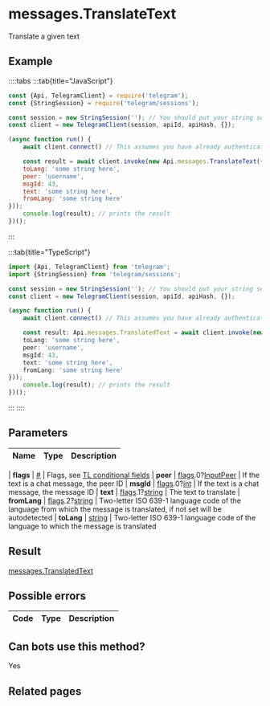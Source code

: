 # messages.TranslateText

Translate a given text



## Example

::::tabs
:::tab{title="JavaScript"}
```js
const {Api, TelegramClient} = require('telegram');
const {StringSession} = require('telegram/sessions');

const session = new StringSession(''); // You should put your string session here
const client = new TelegramClient(session, apiId, apiHash, {});

(async function run() {
    await client.connect() // This assumes you have already authenticated with .start()

    const result = await client.invoke(new Api.messages.TranslateText({
    toLang: 'some string here',
    peer: 'username',
    msgId: 43,
    text: 'some string here',
    fromLang: 'some string here'
}));
    console.log(result); // prints the result
})();
```
:::

:::tab{title="TypeScript"}
```ts
import {Api, TelegramClient} from 'telegram';
import {StringSession} from 'telegram/sessions';

const session = new StringSession(''); // You should put your string session here
const client = new TelegramClient(session, apiId, apiHash, {});

(async function run() {
    await client.connect() // This assumes you have already authenticated with .start()

    const result: Api.messages.TranslatedText = await client.invoke(new Api.messages.TranslateText({
    toLang: 'some string here',
    peer: 'username',
    msgId: 43,
    text: 'some string here',
    fromLang: 'some string here'
}));
    console.log(result); // prints the result
})();
```
:::
::::



## Parameters

| Name | Type | Description |
| :--: | ---- | ----------- |

| **flags** | [#](https://core.telegram.org/type/%23) | Flags, see [TL conditional fields](https://core.telegram.org/mtproto/TL-combinators#conditional-fields) 
| **peer** | [flags](https://core.telegram.org/mtproto/TL-combinators#conditional-fields).0?[InputPeer](https://core.telegram.org/type/InputPeer) | If the text is a chat message, the peer ID 
| **msgId** | [flags](https://core.telegram.org/mtproto/TL-combinators#conditional-fields).0?[int](https://core.telegram.org/type/int) | If the text is a chat message, the message ID 
| **text** | [flags](https://core.telegram.org/mtproto/TL-combinators#conditional-fields).1?[string](https://core.telegram.org/type/string) | The text to translate 
| **fromLang** | [flags](https://core.telegram.org/mtproto/TL-combinators#conditional-fields).2?[string](https://core.telegram.org/type/string) | Two-letter ISO 639-1 language code of the language from which the message is translated, if not set will be autodetected 
| **toLang** | [string](https://core.telegram.org/type/string) | Two-letter ISO 639-1 language code of the language to which the message is translated 


## Result

[messages.TranslatedText](https://core.telegram.org/type/messages.TranslatedText)



## Possible errors

| Code | Type | Description |
| :--: | ---- | ----------- |



## Can bots use this method?

Yes

## Related pages


